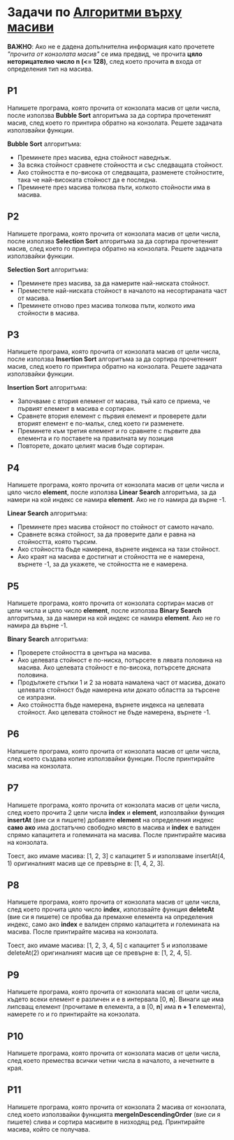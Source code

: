 # Задачи по [Алгоритми върху масиви](./README.md)

**ВАЖНО**: Ако не е дадена допълнителна информация като прочетете *"прочита от конзолата масив"* се има предвид, че прочита **цяло неторицателно число n (<= 128)**, след което прочита **n** входа от определения тип на масива.

## P1

Напишете програма, която прочита от конзолата масив от цели числа, после използва **Bubble Sort** алгоритъма за да сортира прочетеният масив, след което го принтира обратно на конзолата. Решете задачата използвайки функции.

**Bubble Sort** алгоритъма:

- Преминете през масива, една стойност наведнъж.
- За всяка стойност сравнете стойността и със следващата стойност.
- Ако стойността е по-висока от следващата, разменете стойностите, така че най-високата стойност да е последна.
- Преминете през масива толкова пъти, колкото стойности има в масива.

## P2

Напишете програма, която прочита от конзолата масив от цели числа, после използва **Selection Sort** алгоритъма за да сортира прочетеният масив, след което го принтира обратно на конзолата. Решете задачата използвайки функции.

**Selection Sort** алгоритъма:

- Преминете през масива, за да намерите най-ниската стойност.
- Преместете най-ниската стойност в началото на несортираната част от масива.
- Преминете отново през масива толкова пъти, колкото има стойности в масива.

## P3

Напишете програма, която прочита от конзолата масив от цели числа, после използва **Insertion Sort** алгоритъма за да сортира прочетеният масив, след което го принтира обратно на конзолата. Решете задачата използвайки функции.

**Insertion Sort** алгоритъма:

- Започваме с втория елемент от масива, тъй като се приема, че първият елемент в масива е сортиран.
- Сравнете втория елемент с първия елемент и проверете дали вторият елемент е по-малък, след което ги разменете.
- Преминете към третия елемент и го сравнете с първите два елемента и го поставете на правилната му позиция
- Повторете, докато целият масив бъде сортиран.

## P4

Напишете програма, която прочита от конзолата масив от цели числа и цяло число **element**, после използва **Linear Search** алгоритъма, за да намери на кой индекс се намира **element**. Ако не го намира да върне -1.

**Linear Search** алгоритъма:

- Преминете през масива стойност по стойност от самото начало.
- Сравнете всяка стойност, за да проверите дали е равна на стойността, която търсим.
- Ако стойността бъде намерена, върнете индекса на тази стойност.
- Ако краят на масива е достигнат и стойността не е намерена, върнете -1, за да укажете, че стойността не е намерена.

## P5

Напишете програма, която прочита от конзолата сортиран масив от цели числа и цяло число **element**, после използва **Binary Search** алгоритъма, за да намери на кой индекс се намира **element**. Ако не го намира да върне -1.

**Binary Search** алгоритъма:

- Проверете стойността в центъра на масива.
- Ако целевата стойност е по-ниска, потърсете в лявата половина на масива. Ако целевата стойност е по-висока, потърсете дясната половина.
- Продължете стъпки 1 и 2 за новата намалена част от масива, докато целевата стойност бъде намерена или докато областта за търсене се изпразни.
- Ако стойността бъде намерена, върнете индекса на целевата стойност. Ако целевата стойност не бъде намерена, върнете -1.

## P6

Напишете програма, която прочита от конзолата масив от цели числа, след което създава копие използвайки функции. После принтирайте масива на конзолата.

## P7

Напишете програма, която прочита от конзолата масив от цели числа, след което прочита 2 цели числа **index** и **element**, изпозлвайки функция **insertAt** (вие си я пишете) добавяте **element** на определения индекс **само ако** има достатъчно свободно място в масива и **index** е валиден спрямо капацитета и големината на масива. После принтирайте масива на конзолата.

Тоест, ако имаме масива: [1, 2, 3] с капацитет 5 и използваме insertAt(4, 1) оригиналният масив ще се превърне в: [1, 4, 2, 3].

## P8

Напишете програма, която прочита от конзолата масив от цели числа, след което прочита цяло число **index**, използвайте функция **deleteAt** (вие си я пишете) се пробва да премахне елемента на определения индекс, само ако **index** е валиден спрямо капацитета и големината на масива. После принтирайте масива на конзолата.

Тоест, ако имаме масива: [1, 2, 3, 4, 5] с капацитет 5 и използваме deleteAt(2) оригиналният масив ще се превърне в: [1, 2, 4, 5].

## P9

Напишете програма, която прочита от конзолата масив от цели числа, където всеки елемент е различен и е в интервала [0, **n**]. Винаги ще има липсващ елемент (прочитаме **n** елемента, а в [0, **n**] има **n + 1** елемента), намерете го и го принтирайте на конзолата.

## P10

Напишете програма, която прочита от конзолата масив от цели числа, след което премества всички четни числа в началото, а нечетните в края.

## P11

Напишете програма, която прочита от конзолата 2 масива от конзолата, след което използвайки функцията **mergeInDescendingOrder** (вие си я пишете) слива и сортира масивите в низходящ ред. Принтирайте масива, който се получава.


